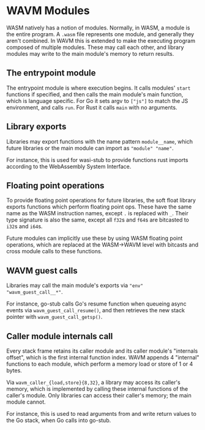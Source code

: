 # WAVM Modules

WASM natively has a notion of modules.
Normally, in WASM, a module is the entire program.
A `.wasm` file represents one module, and generally they aren't combined.
In WAVM this is extended to make the executing program composed of multiple modules.
These may call each other, and library modules may write to the main module's memory to return results.

## The entrypoint module

The entrypoint module is where execution begins.
It calls modules' `start` functions if specified,
and then calls the main module's main function, which is language specific.
For Go it sets argv to `["js"]` to match the JS environment, and calls `run`.
For Rust it calls `main` with no arguments.

## Library exports

Libraries may export functions with the name pattern `module__name`,
which future libraries or the main module can import as `"module" "name"`.

For instance, this is used for wasi-stub to provide functions rust imports according
to the WebAssembly System Interface.

## Floating point operations

To provide floating point operations for future libraries,
the soft float library exports functions which perform floating point ops.
These have the same name as the WASM instruction names, except `.` is replaced with `_`.
Their type signature is also the same, except all `f32`s and `f64`s are bitcasted to `i32`s and `i64`s.

Future modules can implicitly use these by using WASM floating point operations,
which are replaced at the WASM->WAVM level with bitcasts and cross module calls to these functions.

## WAVM guest calls

Libraries may call the main module's exports via `"env" "wavm_guest_call__*"`.

For instance, go-stub calls Go's resume function when queueing async events
via `wavm_guest_call_resume()`, and then retrieves the new stack pointer with
`wavm_guest_call_getsp()`.

## Caller module internals call

Every stack frame retains its caller module and its caller module's "internals offset",
which is the first internal function index.
WAVM appends 4 "internal" functions to each module, which perform a memory load or store of 1 or 4 bytes.

Via `wavm_caller_{load,store}{8,32}`, a library may access its caller's memory,
which is implemented by calling these internal functions of the caller's module.
Only libraries can access their caller's memory; the main module cannot.

For instance, this is used to read arguments from and write return values to the Go stack,
when Go calls into go-stub.
